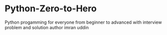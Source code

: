 # Python-Zero-to-Hero
Python progamming for everyone from beginner to advanced with interview problem and solution
author imran uddin